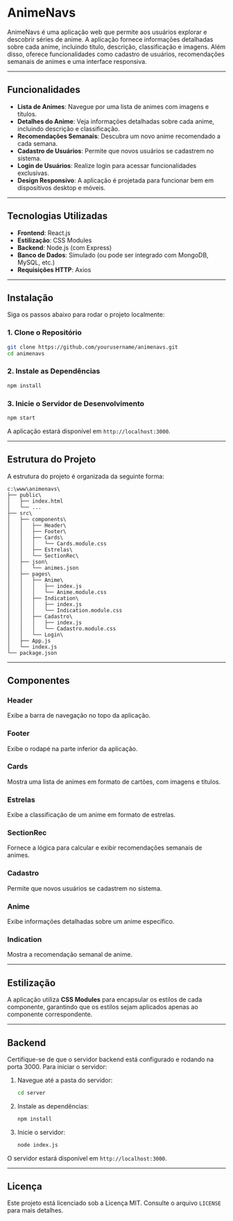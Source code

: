 # AnimeNavs

AnimeNavs é uma aplicação web que permite aos usuários explorar e descobrir séries de anime. A aplicação fornece informações detalhadas sobre cada anime, incluindo título, descrição, classificação e imagens. Além disso, oferece funcionalidades como cadastro de usuários, recomendações semanais de animes e uma interface responsiva.

---

## Funcionalidades

- **Lista de Animes**: Navegue por uma lista de animes com imagens e títulos.
- **Detalhes do Anime**: Veja informações detalhadas sobre cada anime, incluindo descrição e classificação.
- **Recomendações Semanais**: Descubra um novo anime recomendado a cada semana.
- **Cadastro de Usuários**: Permite que novos usuários se cadastrem no sistema.
- **Login de Usuários**: Realize login para acessar funcionalidades exclusivas.
- **Design Responsivo**: A aplicação é projetada para funcionar bem em dispositivos desktop e móveis.

---

## Tecnologias Utilizadas

- **Frontend**: React.js
- **Estilização**: CSS Modules
- **Backend**: Node.js (com Express)
- **Banco de Dados**: Simulado (ou pode ser integrado com MongoDB, MySQL, etc.)
- **Requisições HTTP**: Axios

---

## Instalação

Siga os passos abaixo para rodar o projeto localmente:

### 1. Clone o Repositório
```bash
git clone https://github.com/yourusername/animenavs.git
cd animenavs
```

### 2. Instale as Dependências
```bash
npm install
```

### 3. Inicie o Servidor de Desenvolvimento
```bash
npm start
```

A aplicação estará disponível em `http://localhost:3000`.

---

## Estrutura do Projeto

A estrutura do projeto é organizada da seguinte forma:

```
c:\www\animenavs\
├── public\
│   ├── index.html
│   └── ...
├── src\
│   ├── components\
│   │   ├── Header\
│   │   ├── Footer\
│   │   ├── Cards\
│   │   │   └── Cards.module.css
│   │   ├── Estrelas\
│   │   └── SectionRec\
│   ├── json\
│   │   └── animes.json
│   ├── pages\
│   │   ├── Anime\
│   │   │   ├── index.js
│   │   │   └── Anime.module.css
│   │   ├── Indication\
│   │   │   ├── index.js
│   │   │   └── Indication.module.css
│   │   ├── Cadastro\
│   │   │   ├── index.js
│   │   │   └── Cadastro.module.css
│   │   └── Login\
│   ├── App.js
│   └── index.js
└── package.json
```

---

## Componentes

### Header
Exibe a barra de navegação no topo da aplicação.

### Footer
Exibe o rodapé na parte inferior da aplicação.

### Cards
Mostra uma lista de animes em formato de cartões, com imagens e títulos.

### Estrelas
Exibe a classificação de um anime em formato de estrelas.

### SectionRec
Fornece a lógica para calcular e exibir recomendações semanais de animes.

### Cadastro
Permite que novos usuários se cadastrem no sistema.

### Anime
Exibe informações detalhadas sobre um anime específico.

### Indication
Mostra a recomendação semanal de anime.

---

## Estilização

A aplicação utiliza **CSS Modules** para encapsular os estilos de cada componente, garantindo que os estilos sejam aplicados apenas ao componente correspondente.

---

## Backend

Certifique-se de que o servidor backend está configurado e rodando na porta 3000. Para iniciar o servidor:

1. Navegue até a pasta do servidor:
    ```bash
    cd server
    ```

2. Instale as dependências:
    ```bash
    npm install
    ```

3. Inicie o servidor:
    ```bash
    node index.js
    ```

O servidor estará disponível em `http://localhost:3000`.

---

## Licença

Este projeto está licenciado sob a Licença MIT. Consulte o arquivo `LICENSE` para mais detalhes.
